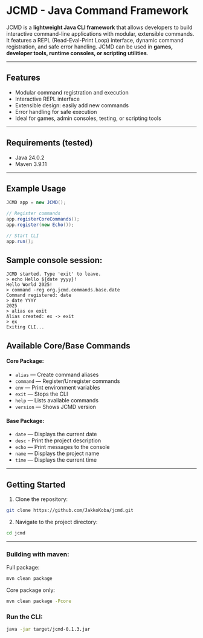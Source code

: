 # JCMD - Java Command Framework

JCMD is a **lightweight Java CLI framework** that allows developers to build interactive command-line applications with modular, extensible commands.  
It features a REPL (Read-Eval-Print Loop) interface, dynamic command registration, and safe error handling. JCMD can be used in **games, developer tools, runtime consoles, or scripting utilities**.

---

## Features
- Modular command registration and execution
- Interactive REPL interface
- Extensible design: easily add new commands
- Error handling for safe execution
- Ideal for games, admin consoles, testing, or scripting tools

---

## Requirements (tested)
- Java 24.0.2
- Maven 3.9.11

---

## Example Usage

```java
JCMD app = new JCMD();

// Register commands
app.registerCoreCommands();
app.register(new Echo());

// Start CLI
app.run();
```

## Sample console session:
```
JCMD started. Type 'exit' to leave.
> echo Hello ${date yyyy}!
Hello World 2025!
> command -reg org.jcmd.commands.base.date
Command registered: date
> date YYYY
2025
> alias ex exit
Alias created: ex -> exit
> ex
Exiting CLI...
```

## Available Core/Base Commands

#### Core Package:
- `alias` — Create command aliases
- `command` — Register/Unregister commands
- `env` — Print environment variables
- `exit` — Stops the CLI
- `help` — Lists available commands
- `version` — Shows JCMD version
#### Base Package:
- `date` — Displays the current date
- `desc` - Print the project description
- `echo` — Print messages to the console
- `name` — Displays the project name
- `time` — Displays the current time

---

## Getting Started

1. Clone the repository:
```bash
git clone https://github.com/JakkoKoba/jcmd.git
```
2. Navigate to the project directory:
```bash
cd jcmd
```

---

### Building with maven:
Full package:
```bash
mvn clean package
```
Core package only:
```bash
mvn clean package -Pcore
```

### Run the CLI:
```bash
java -jar target/jcmd-0.1.3.jar
```
